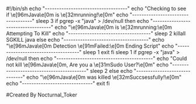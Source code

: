 #!/bin/sh
echo "-----------------------------------"
echo "Checking to see if \e[96mJava\e[0m is \e[32mrunning!\e[0m" 
echo "-----------------------------------"
sleep 3
if pgrep -x "java" > /dev/null
then
    echo "-----------------------------------"
    echo "\e[96mJava\e[0m is \e[32mrunning:\e[0m Attempting To Kill"
    echo "-----------------------------------"
    sleep 2
    killall SGKILL java
else
    echo "------------------------------------"
    echo "\e[96mJava\e[0m Detection \e[91mFailed:\e[0m Ending Script"
    echo "------------------------------------"
    sleep 1
    exit
fi
sleep 1
if pgrep -x "java" > /dev/null
then
    echo "-----------------------------------------"
    echo "Could not kill \e[96mJava\e[0m, Are you a \e[31mSudo User?\e[0m"
    echo "-----------------------------------------"
    sleep 2
else
    echo "------------------------------"
    echo "\e[96mJava\e[0m was killed \e[32mSuccsessfully!\e[0m"
    echo "------------------------------"
    exit
fi


#Created By Nocturnal_Toker 

